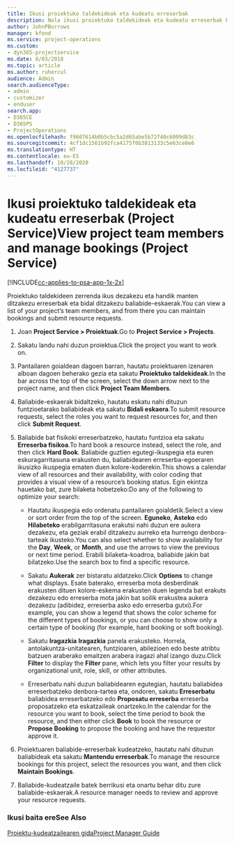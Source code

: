 ```yaml
---
title: Ikusi proiektuko taldekideak eta kudeatu erreserbak
description: Nola ikusi proiektuko taldekideak eta kudeatu erreserbak Project Service-n
author: JohnPBurrows
manager: kfend
ms.service: project-operations
ms.custom:
- dyn365-projectservice
ms.date: 8/03/2018
ms.topic: article
ms.author: ruhercul
audience: Admin
search.audienceType:
- admin
- customizer
- enduser
search.app:
- D365CE
- D365PS
- ProjectOperations
ms.openlocfilehash: f9607614b0b5cbc5a2d65abe5b72f40c6099d83c
ms.sourcegitcommit: 4cf1dc1561b92fca4175f0b3813133c5e63ce8e6
ms.translationtype: HT
ms.contentlocale: eu-ES
ms.lasthandoff: 10/28/2020
ms.locfileid: "4127737"
---
```

# <a name="view-project-team-members-and-manage-bookings-project-service"></a><span data-ttu-id="19527-103">Ikusi proiektuko taldekideak eta kudeatu erreserbak (Project Service)</span><span class="sxs-lookup"><span data-stu-id="19527-103">View project team members and manage bookings (Project Service)</span></span>

[!INCLUDE[cc-applies-to-psa-app-1x-2x](../includes/cc-applies-to-psa-app-1x-2x.md)]

<span data-ttu-id="19527-104">Proiektuko taldekideen zerrenda ikus dezakezu eta handik manten ditzakezu erreserbak eta bidal ditzakezu baliabide-eskaerak.</span><span class="sxs-lookup"><span data-stu-id="19527-104">You can view a list of your project’s team members, and from there you can maintain bookings and submit resource requests.</span></span>  
  
1.  <span data-ttu-id="19527-105">Joan **Project Service > Proiektuak**.</span><span class="sxs-lookup"><span data-stu-id="19527-105">Go to **Project Service > Projects**.</span></span>  
  
2.  <span data-ttu-id="19527-106">Sakatu landu nahi duzun proiektua.</span><span class="sxs-lookup"><span data-stu-id="19527-106">Click the project you want to work on.</span></span>  
  
3.  <span data-ttu-id="19527-107">Pantailaren goialdean dagoen barran, hautatu proiektuaren izenaren alboan dagoen beherako gezia eta sakatu **Proiektuko taldekideak**.</span><span class="sxs-lookup"><span data-stu-id="19527-107">In the bar across the top of the screen, select the down arrow next to the project name, and then click **Project Team Members**.</span></span>  
  
4.  <span data-ttu-id="19527-108">Baliabide-eskaerak bidaltzeko, hautatu eskatu nahi dituzun funtzioetarako baliabideak eta sakatu **Bidali eskaera**.</span><span class="sxs-lookup"><span data-stu-id="19527-108">To submit resource requests, select the roles you want to request resources for, and then click **Submit Request**.</span></span>  
  
5.  <span data-ttu-id="19527-109">Baliabide bat fisikoki erreserbatzeko, hautatu funtzioa eta sakatu **Erreserba fisikoa**.</span><span class="sxs-lookup"><span data-stu-id="19527-109">To hard book a resource instead, select the role, and then click **Hard Book**.</span></span> <span data-ttu-id="19527-110">Baliabide guztien egutegi-ikuspegia eta euren eskuragarritasuna erakusten du, baliabidearen erreserba-egoeraren ikusizko ikuspegia ematen duen kolore-koderekin.</span><span class="sxs-lookup"><span data-stu-id="19527-110">This shows a calendar view of all resources and their availability, with color coding that provides a visual view of a resource’s booking status.</span></span> <span data-ttu-id="19527-111">Egin ekintza hauetako bat, zure bilaketa hobetzeko:</span><span class="sxs-lookup"><span data-stu-id="19527-111">Do any of the following to optimize your search:</span></span>  
  
    -   <span data-ttu-id="19527-112">Hautatu ikuspegia edo ordenatu pantailaren goialdetik.</span><span class="sxs-lookup"><span data-stu-id="19527-112">Select a view or sort order from the top of the screen.</span></span> <span data-ttu-id="19527-113">**Eguneko**, **Asteko** edo **Hilabeteko** erabilgarritasuna erakutsi nahi duzun ere aukera dezakezu, eta geziak erabil ditzakezu aurreko eta hurrengo denbora-tarteak ikusteko.</span><span class="sxs-lookup"><span data-stu-id="19527-113">You can also select whether to show availability for the **Day**, **Week**, or **Month**, and use the arrows to view the previous or next time period.</span></span> <span data-ttu-id="19527-114">Erabili bilaketa-koadroa, baliabide jakin bat bilatzeko.</span><span class="sxs-lookup"><span data-stu-id="19527-114">Use the search box to find a specific resource.</span></span>  
  
    -   <span data-ttu-id="19527-115">Sakatu **Aukerak** zer bistaratu aldatzeko.</span><span class="sxs-lookup"><span data-stu-id="19527-115">Click **Options** to change what displays.</span></span> <span data-ttu-id="19527-116">Esate baterako, erreserba mota desberdinak erakusten dituen kolore-eskema erakusten duen legenda bat erakuts dezakezu edo erreserba mota jakin bat soilik erakustea aukera dezakezu (adibidez, erreserba asko edo erreserba gutxi).</span><span class="sxs-lookup"><span data-stu-id="19527-116">For example, you can show a legend that shows the color scheme for the different types of bookings, or you can choose to show only a certain type of booking (for example, hard booking or soft booking).</span></span>  
  
    -   <span data-ttu-id="19527-117">Sakatu **Iragazkia** **Iragazkia** panela erakusteko. Horrela, antolakuntza-unitatearen, funtzioaren, abilezioen edo beste atribtu batzuen araberako emaitzen arabera iragazi ahal izango duzu.</span><span class="sxs-lookup"><span data-stu-id="19527-117">Click **Filter** to display the **Filter** pane, which lets you filter your results by organizational unit, role, skill, or other attributes.</span></span>  
  
    -   <span data-ttu-id="19527-118">Erreserbatu nahi duzun baliabidearen egutegian, hautatu baliabidea erreserbatzeko denbora-tartea eta, ondoren, sakatu **Erreserbatu** baliabidea erreserbatzeko edo **Proposatu erreserba** erreserba proposatzeko eta eskatzaileak onartzeko.</span><span class="sxs-lookup"><span data-stu-id="19527-118">In the calendar for the resource you want to book, select the time period to book the resource, and then either click **Book** to book the resource or **Propose Booking** to propose the booking and have the requestor approve it.</span></span>  
  
6.  <span data-ttu-id="19527-119">Proiektuaren baliabide-erreserbak kudeatzeko, hautatu nahi dituzun baliabideak eta sakatu **Mantendu erreserbak**.</span><span class="sxs-lookup"><span data-stu-id="19527-119">To manage the resource bookings for this project, select the resources you want, and then click **Maintain Bookings**.</span></span>  
  
7.  <span data-ttu-id="19527-120">Baliabide-kudeatzaile batek berrikusi eta onartu behar ditu zure baliabide-eskaerak.</span><span class="sxs-lookup"><span data-stu-id="19527-120">A resource manager needs to review and approve your resource requests.</span></span>  
  
### <a name="see-also"></a><span data-ttu-id="19527-121">Ikusi baita ere</span><span class="sxs-lookup"><span data-stu-id="19527-121">See Also</span></span>  
 [<span data-ttu-id="19527-122">Proiektu-kudeatzailearen gida</span><span class="sxs-lookup"><span data-stu-id="19527-122">Project Manager Guide</span></span>](../psa/project-manager-guide.md)
